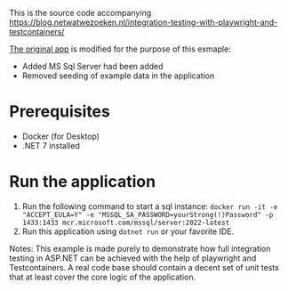 This is the source code accompanying https://blog.netwatwezoeken.nl/integration-testing-with-playwright-and-testcontainers/

[The original app](https://github.com/dotnet/blazor-samples/tree/main/6.0/BlazorServerEFCoreSample) is modified for the purpose of this exmaple:
- Added MS Sql Server had been added
- Removed seeding of example data in the application

# Prerequisites
- Docker (for Desktop)
- .NET 7 installed

# Run the application

1. Run the following command to start a sql instance:
`docker run -it -e "ACCEPT_EULA=Y" -e "MSSQL_SA_PASSWORD=yourStrong(!)Password" -p 1433:1433 mcr.microsoft.com/mssql/server:2022-latest`
1. Run this application using `dotnet run` or your favorite IDE.

Notes:
This example is made purely to demonstrate how full integration testing in ASP.NET can be achieved with the help of playwright and Testcontainers. 
A real code base should contain a decent set of unit tests that at least cover the core logic of the application.
